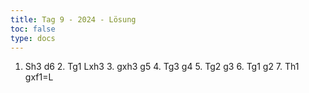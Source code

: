 ```yaml
---
title: Tag 9 - 2024 - Lösung 
toc: false
type: docs
---
```


1. Sh3 d6 2. Tg1 Lxh3 3. gxh3 g5 4. Tg3 g4 5. Tg2 g3 6. Tg1 g2 7. Th1 gxf1=L


<!--
<br>
<br> 
<iframe 
    style="width: 100%; height: 80vh;" 
    src="https://lichess.org/study/embed/PrONOirR/WDC5XE8W" 
    frameborder="0">
</iframe> -->
